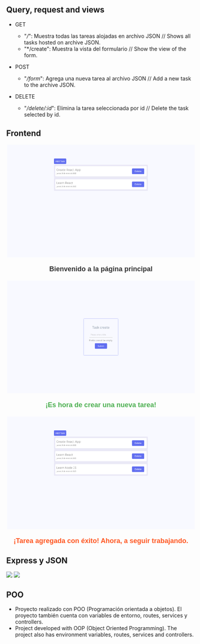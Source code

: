 ## Query, request and views

  + GET
    * "*/*": Muestra todas las tareas alojadas en archivo JSON // Shows all tasks hosted on archive JSON.
    * "*/create": Muestra la vista del formulario // Show the view of the form.
    
  + POST
    * "*/form*": Agrega una nueva tarea al archivo JSON // Add a new task to the archive JSON.
    
  + DELETE
    * "*/delete/:id*": Elimina la tarea seleccionada por id // Delete the task selected by id.


## Frontend

<!-- Imágenes con texto estilizado -->
<div style="text-align: center; margin-bottom: 20px;">
  <img src="home.png" width="500" height="300" />
  <p style="font-size: 18px; font-family: 'Arial', sans-serif; color: #333; font-weight: bold;">Bienvenido a la página principal</p>
</div>

<div style="text-align: center; margin-bottom: 20px;">
  <img src="create.png" width="500" height="300" />
  <p style="font-size: 18px; font-family: 'Arial', sans-serif; color: #4CAF50; font-weight: bold;">¡Es hora de crear una nueva tarea!</p>
</div>

<div style="text-align: center;">
  <img src="newtask.png" width="500" height="300" />
  <p style="font-size: 18px; font-family: 'Arial', sans-serif; color: #FF5722; font-weight: bold;">¡Tarea agregada con éxito! Ahora, a seguir trabajando.</p>
</div>





## Express y JSON
 [<img src="https://adware-technologies.s3.amazonaws.com/uploads/technology/thumbnail/20/express-js.png" width=65px />]()
 [<img src="https://cdn-icons-png.flaticon.com/512/12419/12419185.png" width=65px />]()
 
## POO
* Proyecto realizado con POO (Programación orientada a objetos). El proyecto también cuenta con variables de entorno, routes, services y controllers.
* Project developed with OOP (Object Oriented Programming). The project also has environment variables, routes, services and controllers.  
